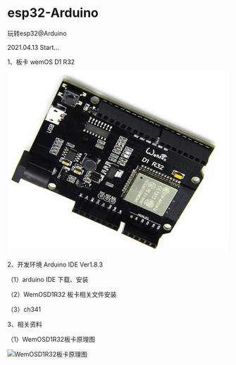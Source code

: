 # esp32-Arduino

玩转esp32@Arduino

2021.04.13 Start...

1、板卡 wemOS D1 R32

![WemOSD1R32板卡](/img/WemosD1R32.jpg)

2、开发环境 Arduino IDE Ver1.8.3
   
（1）arduino IDE 下载、安装

（2）WemOSD1R32 板卡相关文件安装

（3）ch341

3、相关资料

（1）WemOSD1R32板卡原理图

![WemOSD1R32板卡原理图](/img/WemosD1R32原理图.jpg)



